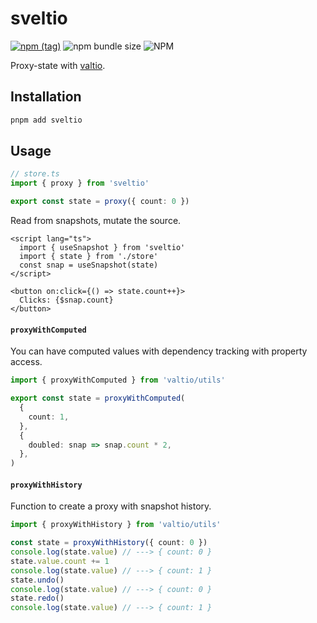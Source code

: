 # sveltio

[![npm (tag)](https://img.shields.io/npm/v/sveltio?style=flat&colorA=000000&colorB=000000)](https://www.npmjs.com/package/sveltio) ![npm bundle size](https://img.shields.io/bundlephobia/minzip/sveltio?style=flat&colorA=000000&colorB=000000) ![NPM](https://img.shields.io/npm/l/sveltio?style=flat&colorA=000000&colorB=000000)

Proxy-state with [valtio](https://github.com/pmndrs/valtio).

## Installation

```sh
pnpm add sveltio
```

## Usage

```ts
// store.ts
import { proxy } from 'sveltio'

export const state = proxy({ count: 0 })
```

Read from snapshots, mutate the source.

```svelte
<script lang="ts">
  import { useSnapshot } from 'sveltio'
  import { state } from './store'
  const snap = useSnapshot(state)
</script>

<button on:click={() => state.count++}>
  Clicks: {$snap.count}
</button>
```

#### `proxyWithComputed`

You can have computed values with dependency tracking with property access.

```ts
import { proxyWithComputed } from 'valtio/utils'

export const state = proxyWithComputed(
  {
    count: 1,
  },
  {
    doubled: snap => snap.count * 2,
  },
)
```

#### `proxyWithHistory`

Function to create a proxy with snapshot history.

```ts
import { proxyWithHistory } from 'valtio/utils'

const state = proxyWithHistory({ count: 0 })
console.log(state.value) // ---> { count: 0 }
state.value.count += 1
console.log(state.value) // ---> { count: 1 }
state.undo()
console.log(state.value) // ---> { count: 0 }
state.redo()
console.log(state.value) // ---> { count: 1 }
```
